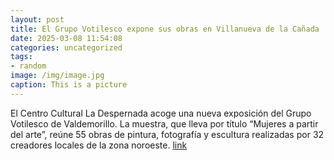 ```yaml
---
layout: post
title: El Grupo Votilesco expone sus obras en Villanueva de la Cañada
date: 2025-03-08 11:54:08
categories: uncategorized
tags:
- random
image: /img/image.jpg
caption: This is a picture
---
```

El Centro Cultural La Despernada acoge una nueva exposición del Grupo Votilesco de Valdemorillo. La muestra, que lleva por título “Mujeres a partir del arte”, reúne 55 obras de pintura, fotografía y escultura realizadas por 32 creadores locales de la zona noroeste.   [link](https://www.ayto-villacanada.es/noticias/el-grupo-votilesco-expone-sus-obras-en-villanueva-de-la-canada/)
